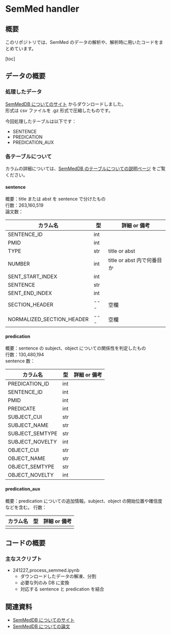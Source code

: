# SemMed handler

## 概要

このリポジトリでは、SemMed のデータの解析や、解析時に用いたコードをまとめています。

[toc]

## データの概要

### 処理したデータ

[SemMedDB についてのサイト](https://lhncbc.nlm.nih.gov/ii/tools/SemRep_SemMedDB_SKR/SemMedDB_download.html) からダウンロードしました。  
形式は csv ファイルを .gz 形式で圧縮したものです。

今回処理したテーブルは以下です：

* SENTENCE
* PREDICATION
* PREDICATION_AUX

### 各テーブルについて

カラムの詳細については、[SemMedDB のテーブルについての説明ページ](https://lhncbc.nlm.nih.gov/ii/tools/SemRep_SemMedDB_SKR/dbinfo.html) をご覧ください。

#### sentence

概要：title または abst を sentence で分けたもの  
行数：263,160,519  
論文数：

|カラム名|型|詳細 or 備考|
|---|---|---|
|SENTENCE_ID|int||
|PMID|int||
|TYPE|str|title or abst|
|NUMBER|int|title or abst 内で何番目か|
|SENT_START_INDEX|int||
|SENTENCE|str||
|SENT_END_INDEX|int||
|SECTION_HEADER|---|空欄|
|NORMALIZED_SECTION_HEADER|---|空欄|

#### predication

概要：sentence の subject、object についての関係性を判定したもの  
行数：130,480,194  
sentence 数：

|カラム名|型|詳細 or 備考|
|---|---|---|
|PREDICATION_ID|int||
|SENTENCE_ID|int||
|PMID|int||
|PREDICATE|int||
|SUBJECT_CUI|str||
|SUBJECT_NAME|str||
|SUBJECT_SEMTYPE|str||
|SUBJECT_NOVELTY|int||
|OBJECT_CUI|str||
|OBJECT_NAME|str||
|OBJECT_SEMTYPE|str||
|OBJECT_NOVELTY|int||

#### predication_aux

概要：predication についての追加情報。subject、object の開始位置や確信度などを含む。
行数：

|カラム名|型|詳細 or 備考|
|---|---|---|
||||

## コードの概要

### 主なスクリプト

* 241227_process_semmed.ipynb
    * ダウンロードしたデータの解凍、分割
    * 必要な列のみ DB に変換
    * 対応する sentence と predication を結合

## 関連資料

* [SemMedDB についてのサイト](https://lhncbc.nlm.nih.gov/ii/tools/SemRep_SemMedDB_SKR/SemMedDB_download.html)
* [SemMedDB についての論文](https://lhncbc.nlm.nih.gov/ii/tools/SemRep_SemMedDB_SKR/SemMed.html)